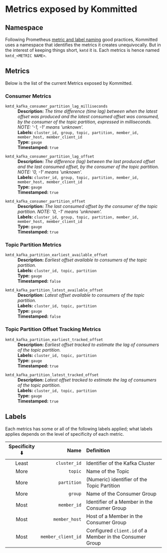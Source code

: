 # Metrics exposed by Kommitted

## Namespace

Following Prometheus [metric and label naming](https://prometheus.io/docs/practices/naming/)
good practices, Kommitted uses a namespace that identifies the metrics it creates unequivocally.
But in the interest of keeping things short, `kmtd` it is.
Each metrics is hence named `kmtd_<METRIC NAME>`.

## Metrics

Below is the list of the current Metrics exposed by Kommitted.

### Consumer Metrics

<dl>
  <dt><code>kmtd_kafka_consumer_partition_lag_milliseconds</code></dt>
  <dd>
    <b>Description:</b> <i>The time difference (time lag) between when the latest offset was produced and the latest consumed offset was consumed, by the consumer of the topic partition, expressed in milliseconds. NOTE: '-1, -1' means 'unknown'.</i><br/>
    <b>Labels:</b> <code>cluster_id, group, topic, partition, member_id, member_host, member_client_id</code><br/>
    <b>Type:</b> <code>gauge</code><br/>
    <b>Timestamped:</b> <code>true</code>
  </dd>
</dl>

<dl>
  <dt><code>kmtd_kafka_consumer_partition_lag_offset</code></dt>
  <dd>
    <b>Description:</b> <i>The difference (lag) between the last produced offset and the last consumed offset, by the consumer of the topic partition. NOTE: '0, -1' means 'unknown'.</i><br/>
    <b>Labels:</b> <code>cluster_id, group, topic, partition, member_id, member_host, member_client_id</code><br/>
    <b>Type:</b> <code>gauge</code><br/>
    <b>Timestamped:</b> <code>true</code>
  </dd>
</dl>

<dl>
  <dt><code>kmtd_kafka_consumer_partition_offset</code></dt>
  <dd>
    <b>Description:</b> <i>The last consumed offset by the consumer of the topic partition. NOTE: '0, -1' means 'unknown'.</i><br/>
    <b>Labels:</b> <code>cluster_id, group, topic, partition, member_id, member_host, member_client_id</code><br/>
    <b>Type:</b> <code>gauge</code><br/>
    <b>Timestamped:</b> <code>true</code>
  </dd>
</dl>

### Topic Partition Metrics

<dl>
  <dt><code>kmtd_kafka_partition_earliest_available_offset</code></dt>
  <dd>
    <b>Description:</b> <i>Earliest offset available to consumers of the topic partition.</i><br/>
    <b>Labels:</b> <code>cluster_id, topic, partition</code><br/>
    <b>Type:</b> <code>gauge</code><br/>
    <b>Timestamped:</b> <code>false</code>
  </dd>
</dl>

<dl>
  <dt><code>kmtd_kafka_partition_latest_available_offset</code></dt>
  <dd>
    <b>Description:</b> <i>Latest offset available to consumers of the topic partition.</i><br/>
    <b>Labels:</b> <code>cluster_id, topic, partition</code><br/>
    <b>Type:</b> <code>gauge</code><br/>
    <b>Timestamped:</b> <code>false</code>
  </dd>
</dl>

### Topic Partition Offset Tracking Metrics

<dl>
  <dt><code>kmtd_kafka_partition_earliest_tracked_offset</code></dt>
  <dd>
    <b>Description:</b> <i>Earliest offset tracked to estimate the lag of consumers of the topic partition.</i><br/>
    <b>Labels:</b> <code>cluster_id, topic, partition</code><br/>
    <b>Type:</b> <code>gauge</code><br/>
    <b>Timestamped:</b> <code>true</code>
  </dd>
</dl>

<dl>
  <dt><code>kmtd_kafka_partition_latest_tracked_offset</code></dt>
  <dd>
    <b>Description:</b> <i>Latest offset tracked to estimate the lag of consumers of the topic partition.</i><br/>
    <b>Labels:</b> <code>cluster_id, topic, partition</code><br/>
    <b>Type:</b> <code>gauge</code><br/>
    <b>Timestamped:</b> <code>true</code>
  </dd>
</dl>

## Labels

Each metrics has some or all of the following labels applied; what labels applies
depends on the level of specificity of each metric.

| Specificity ⬇️ |               Name | Definition                                               |
|:--------------:|-------------------:|:---------------------------------------------------------|
|     Least      |       `cluster_id` | Identifier of the Kafka Cluster                          |
|      More      |            `topic` | Name of the Topic                                        |
|      More      |        `partition` | (Numeric) identifier of the Topic Partition              |
|      More      |            `group` | Name of the Consumer Group                               |
|      Most      |        `member_id` | Identifier of a Member in the Consumer Group             |
|      Most      |      `member_host` | Host of a Member in the Consumer Group                   |
|      Most      | `member_client_id` | Configured `client.id` of a Member in the Consumer Group |
